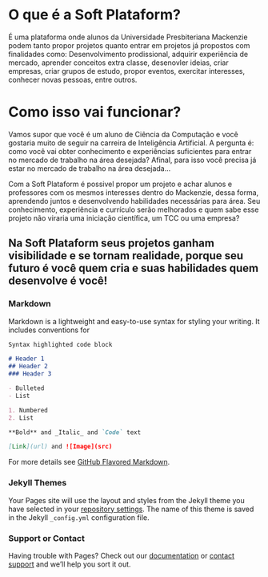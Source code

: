 # O que é a Soft Plataform?

É uma plataforma onde alunos da Universidade Presbiteriana Mackenzie podem tanto propor projetos quanto entrar em projetos já propostos com finalidades como: Desenvolvimento prodissional, adquirir experiência de mercado, aprender conceitos extra classe, desenovler ideias, criar empresas, criar grupos de estudo, propor eventos, exercitar interesses, conhecer novas pessoas, entre outros.

# Como isso vai funcionar?

Vamos supor que você é um aluno de Ciência da Computação e você gostaria muito de seguir na carreira de Inteligência Artificial. A pergunta é: como você vai obter conhecimento e experiências suficientes para entrar no mercado de trabalho na área desejada? Afinal, para isso você precisa já estar no mercado de trabalho na área desejada... 

Com a Soft Plataform é possivel propor um projeto e achar alunos e professores com os mesmos interesses dentro do Mackenzie, dessa forma, aprendendo juntos e desenvolvendo habilidades necessárias para área. Seu conhecimento, experiência e currículo serão melhorados e quem sabe esse projeto não viraria uma iniciação científica, um TCC ou uma empresa?

## Na Soft Plataform seus projetos ganham visibilidade e se tornam realidade, porque seu futuro é você quem cria e suas habilidades quem desenvolve é você!

### Markdown

Markdown is a lightweight and easy-to-use syntax for styling your writing. It includes conventions for

```markdown
Syntax highlighted code block

# Header 1
## Header 2
### Header 3

- Bulleted
- List

1. Numbered
2. List

**Bold** and _Italic_ and `Code` text

[Link](url) and ![Image](src)
```

For more details see [GitHub Flavored Markdown](https://guides.github.com/features/mastering-markdown/).

### Jekyll Themes

Your Pages site will use the layout and styles from the Jekyll theme you have selected in your [repository settings](https://github.com/EdgSgroi/softplataform.github.io/settings). The name of this theme is saved in the Jekyll `_config.yml` configuration file.

### Support or Contact

Having trouble with Pages? Check out our [documentation](https://help.github.com/categories/github-pages-basics/) or [contact support](https://github.com/contact) and we’ll help you sort it out.
